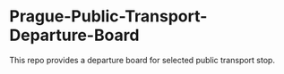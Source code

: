 # Prague-Public-Transport-Departure-Board
This repo provides a departure board for selected public transport stop.
